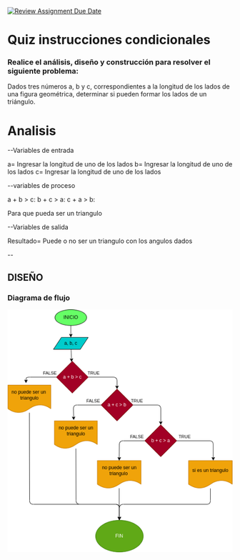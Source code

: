 [![Review Assignment Due Date](https://classroom.github.com/assets/deadline-readme-button-24ddc0f5d75046c5622901739e7c5dd533143b0c8e959d652212380cedb1ea36.svg)](https://classroom.github.com/a/d7s6gxoe)
# Quiz instrucciones condicionales

### Realice el análisis, diseño y construcción para resolver el siguiente problema:

Dados tres números a, b y c, correspondientes a la longitud de los lados de una figura geométrica, determinar si pueden formar los lados de un triángulo.
# Analisis 

--Variables de entrada


a= Ingresar la longitud de uno de los lados
b= Ingresar la longitud de uno de los lados
c=  Ingresar la longitud de uno de los lados

--variables de proceso


a + b > c:
b + c > a:
c + a > b:

Para que pueda ser un triangulo

--Variables de salida


Resultado= Puede o no ser un triangulo con los angulos dados


--

## DISEÑO

### Diagrama de flujo
![Diagrama de flujo](diagrama.png "Diagrama de flujo")